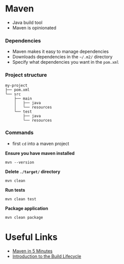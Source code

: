 # Maven
* Java build tool
* Maven is opinionated

### Dependencies
* Maven makes it easy to manage dependencies
* Downloads dependencies in the `~/.m2/` directory
* Specify what dependencies you want in the `pom.xml`

### Project structure

```
my-project
├── pom.xml
└── src
    ├── main
    │   ├── java
    │   └── resources
    └── test
        ├── java
        └── resources
```


### Commands
* first `cd` into a maven project

**Ensure you have maven installed**

```
mvn --version
```

**Delete `./target/` directory**

```
mvn clean
```

**Run tests**

```
mvn clean test
```

**Package application**

```
mvn clean package
```


# Useful Links
* [Maven in 5 Minutes](https://maven.apache.org/guides/getting-started/maven-in-five-minutes.html)
* [Introduction to the Build Lifecycle](https://maven.apache.org/guides/introduction/introduction-to-the-lifecycle.html)
